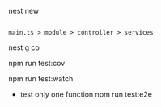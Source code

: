 nest new

```

main.ts > module > controller > services

```

nest g co

npm run test:cov

npm run test:watch

- test only one function
  npm run test:e2e
